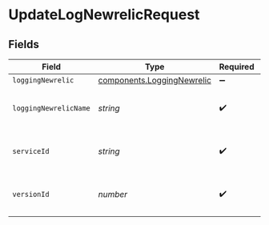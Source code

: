 # UpdateLogNewrelicRequest


## Fields

| Field                                                                           | Type                                                                            | Required                                                                        | Description                                                                     | Example                                                                         |
| ------------------------------------------------------------------------------- | ------------------------------------------------------------------------------- | ------------------------------------------------------------------------------- | ------------------------------------------------------------------------------- | ------------------------------------------------------------------------------- |
| `loggingNewrelic`                                                               | [components.LoggingNewrelic](../../../sdk/models/components/loggingnewrelic.md) | :heavy_minus_sign:                                                              | N/A                                                                             |                                                                                 |
| `loggingNewrelicName`                                                           | *string*                                                                        | :heavy_check_mark:                                                              | The name for the real-time logging configuration.                               | test-log-endpoint                                                               |
| `serviceId`                                                                     | *string*                                                                        | :heavy_check_mark:                                                              | Alphanumeric string identifying the service.                                    | SU1Z0isxPaozGVKXdv0eY                                                           |
| `versionId`                                                                     | *number*                                                                        | :heavy_check_mark:                                                              | Integer identifying a service version.                                          | 1                                                                               |